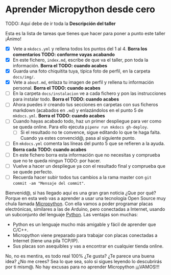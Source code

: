 # Aprender Micropython desde cero

TODO: Aquí debe de ir toda la **Descripción del taller**

Esta es la lista de tareas que tienes que hacer para poner a punto este taller ¡Ánimo!

* [X] Vete a `mkdocs.yml` y rellena todos los puntos del 1 al 4. **Borra los comentarios TODO: conforme vayas acabando**
* [X] En este fichero, `index.md`, escribe de que va el taller, pon toda la información. **Borra el TODO: cuando acabes**
* [X] Guarda una foto chiquitita tuya, típica foto de perfil, en la carpeta `docs/img/`.
* [X] Vete a `about.md`, enlaza tu imagen de perfil y rellena tu información personal. **Borra el TODO: cuando acabes**
* [ ] En la carpeta `docs/instalacion` ve a cada fichero y pon las instrucciones para instalar todo. **Borra el TODO: cuando acabes**
* [ ] Ahora puedes ir creando tus secciones en carpetas con sus ficheros markdown (acabados en `.md`) y enlazándolos en el punto 5 de `mkdocs.yml`. **Borra el TODO: cuando acabes**
* [ ] Cuando hayas acabado todo, haz un primer despliegue para ver como se queda online. Para ello ejecuta `pipenv run mkdocs gh-deploy`.
    * [ ] Si el resultado no te convence, sigue editando lo que te haga falta. Cuando ya estes convencid@, pasa al siguiente punto.
* [ ] En `mkdocs.yml` comenta las líneas del punto 5 que se refieren a la ayuda. **Borra cada TODO: cuando acabes**
* [ ] En este fichero borra esta información que no necesitas y comprueba que no te queda ningun TODO: por hacer.
* [ ] Vuelve a hacer un despliegue ya con el resultado final y comprueba que se quede perfecto.
* [ ] Recuerda hacer subir todos tus cambios a la rama master con `git commit -am "Mensaje del commit"`.

Bienvenid@, si has llegado aquí es una gran gran noticia ¿Que por qué? Porque en esta web vas a aprender a usar una tecnología Open Source muy chula llamada [Micropython](micropython.org). Con ella vamos a poder programar placas electrónicas, similares a las de Arduino, pero conectadas a Internet, usando un subconjunto del lenguaje [Python](python.org). Las ventajas son muchas:

* Python es un lenguaje mucho más amigable y fácil de aprender que C/C++.
* Micropython viene preparado para trabajar con placas conectadas a Internet (tiene una pila TCP/IP).
* Sus placas son asequibles y vas a encontrar en cualquier tienda online.

No, no es mentira, es todo real 100% ¿Te gusta? ¿Te parece una buena idea? ¿No me crees? Sea lo que sea, solo si sigues leyendo lo descubrirás por ti mism@. No hay excusas para no aprender Micropython ¡¡¡VAMOS!!!
